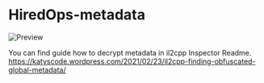 # HiredOps-metadata
![Preview](https://github.com/Japrajah/HiredOps-SDK/assest/preview.gif)

You can find guide how to decrypt metadata in
il2cpp Inspector Readme. https://katyscode.wordpress.com/2021/02/23/il2cpp-finding-obfuscated-global-metadata/

